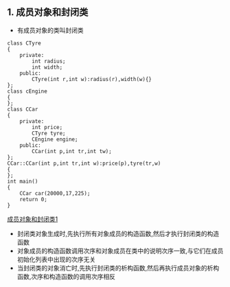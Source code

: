## 1. 成员对象和封闭类

* 有成员对象的类叫封闭类

```
class CTyre
{
    private:
        int radius;
        int width;
    public:
        CTyre(int r,int w):radius(r),width(w){}
};
class cEngine
{
};
class CCar
{
    private:
        int price;
        CTyre tyre;
        CEngine engine; 
    public:
        CCar(int p,int tr,int tw);
};
CCar::CCar(int p,int tr,int w):price(p),tyre(tr,w)
{
};
int main()
{
    CCar car(20000,17,225);
    return 0;
}
```

[成员对象和封闭类1](https://note.youdao.com/yws/api/personal/file/WEBf2d2a4af9e21ab8d9e2f4d9a4727cbf7?method=download&shareKey=bc14c87a225be081afc789ab0917e0f2)

* 封闭类对象生成时,先执行所有对象成员的构造函数,然后才执行封闭类的构造函数
* 对象成员的构造函数调用次序和对象成员在类中的说明次序一致,与它们在成员初始化列表中出现的次序无关
* 当封闭类的对象消亡时,先执行封闭类的析构函数,然后再执行成员对象的析构函数,次序和构造函数的调用次序相反
